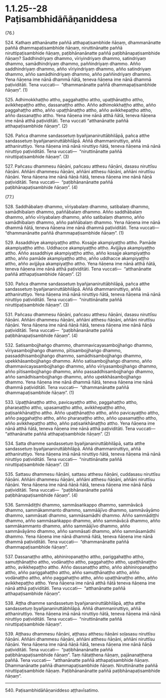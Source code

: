 

# 1.1.25--28 Paṭisambhidāñāṇaniddesa




(76.)

524\. Kathaṃ atthanānatte paññā atthapaṭisambhide ñāṇaṃ, dhammanānatte paññā dhammapaṭisambhide ñāṇaṃ, niruttinānatte paññā niruttipaṭisambhide ñāṇaṃ, paṭibhānanānatte paññā paṭibhānapaṭisambhide ñāṇaṃ? Saddhindriyaṃ dhammo, vīriyindriyaṃ dhammo, satindriyaṃ dhammo, samādhindriyaṃ dhammo, paññindriyaṃ dhammo. Añño saddhindriyaṃ dhammo, añño vīriyindriyaṃ dhammo, añño satindriyaṃ dhammo, añño samādhindriyaṃ dhammo, añño paññindriyaṃ dhammo. Yena ñāṇena ime nānā dhammā ñātā, teneva ñāṇena ime nānā dhammā paṭividitāti. Tena vuccati—  “dhammanānatte paññā dhammapaṭisambhide ñāṇaṃ”. (1)

525\. Adhimokkhaṭṭho attho, paggahaṭṭho attho, upaṭṭhānaṭṭho attho, avikkhepaṭṭho attho, dassanaṭṭho attho. Añño adhimokkhaṭṭho attho, añño paggahaṭṭho attho, añño upaṭṭhānaṭṭho attho, añño avikkhepaṭṭho attho, añño dassanaṭṭho attho. Yena ñāṇena ime nānā atthā ñātā, teneva ñāṇena ime nānā atthā paṭividitāti. Tena vuccati “atthanānatte paññā atthapaṭisambhide ñāṇaṃ”. (2)

526\. Pañca dhamme sandassetuṃ byañjananiruttābhilāpā, pañca atthe sandassetuṃ byañjananiruttābhilāpā. Aññā dhammaniruttiyo, aññā atthaniruttiyo. Yena ñāṇena imā nānā niruttiyo ñātā, teneva ñāṇena imā nānā niruttiyo paṭividitāti. Tena vuccati—  “niruttinānatte paññā niruttipaṭisambhide ñāṇaṃ”. (3)

527\. Pañcasu dhammesu ñāṇāni, pañcasu atthesu ñāṇāni, dasasu niruttīsu ñāṇāni. Aññāni dhammesu ñāṇāni, aññāni atthesu ñāṇāni, aññāni niruttīsu ñāṇāni. Yena ñāṇena ime nānā ñāṇā ñātā, teneva ñāṇena ime nānā ñāṇā paṭividitāti. Tena vuccati—  “paṭibhānanānatte paññā paṭibhānapaṭisambhide ñāṇaṃ”. (4)

(77.)

528\. Saddhābalaṃ dhammo, vīriyabalaṃ dhammo, satibalaṃ dhammo, samādhibalaṃ dhammo, paññābalaṃ dhammo. Añño saddhābalaṃ dhammo, añño vīriyabalaṃ dhammo, añño satibalaṃ dhammo, añño samādhibalaṃ dhammo, añño paññābalaṃ dhammo. Yena ñāṇena ime nānā dhammā ñātā, teneva ñāṇena ime nānā dhammā paṭividitāti. Tena vuccati—  “dhammanānatte paññā dhammapaṭisambhide ñāṇaṃ”. (1)

529\. Assaddhiye akampiyaṭṭho attho. Kosajje akampiyaṭṭho attho. Pamāde akampiyaṭṭho attho. Uddhacce akampiyaṭṭho attho. Avijjāya akampiyaṭṭho attho. Añño assaddhiye akampiyaṭṭho attho, añño kosajje akampiyaṭṭho attho, añño pamāde akampiyaṭṭho attho, añño uddhacce akampiyaṭṭho attho, añño avijjāya akampiyaṭṭho attho. Yena ñāṇena ime nānā atthā ñātā, teneva ñāṇena ime nānā atthā paṭividitāti. Tena vuccati—  “atthanānatte paññā atthapaṭisambhide ñāṇaṃ”. (2)

530\. Pañca dhamme sandassetuṃ byañjananiruttābhilāpā, pañca atthe sandassetuṃ byañjananiruttābhilāpā. Aññā dhammaniruttiyo, aññā atthaniruttiyo. Yena ñāṇena imā nānā niruttiyo ñātā, teneva ñāṇena imā nānā niruttiyo paṭividitāti. Tena vuccati—  “niruttinānatte paññā niruttipaṭisambhide ñāṇaṃ”. (3)

531\. Pañcasu dhammesu ñāṇāni, pañcasu atthesu ñāṇāni, dasasu niruttīsu ñāṇāni. Aññāni dhammesu ñāṇāni, aññāni atthesu ñāṇāni, aññāni niruttīsu ñāṇāni. Yena ñāṇena ime nānā ñāṇā ñātā, teneva ñāṇena ime nānā ñāṇā paṭividitāti. Tena vuccati—  “paṭibhānanānatte paññā paṭibhānapaṭisambhide ñāṇaṃ”. (4)

532\. Satisambojjhaṅgo dhammo, dhammavicayasambojjhaṅgo dhammo, vīriyasambojjhaṅgo dhammo, pītisambojjhaṅgo dhammo, passaddhisambojjhaṅgo dhammo, samādhisambojjhaṅgo dhammo, upekkhāsambojjhaṅgo dhammo. Añño satisambojjhaṅgo dhammo, añño dhammavicayasambojjhaṅgo dhammo, añño vīriyasambojjhaṅgo dhammo, añño pītisambojjhaṅgo dhammo, añño passaddhisambojjhaṅgo dhammo, añño samādhisambojjhaṅgo dhammo, añño upekkhāsambojjhaṅgo dhammo. Yena ñāṇena ime nānā dhammā ñātā, teneva ñāṇena ime nānā dhammā paṭividitāti. Tena vuccati—  “dhammanānatte paññā dhammapaṭisambhide ñāṇaṃ”. (1)

533\. Upaṭṭhānaṭṭho attho, pavicayaṭṭho attho, paggahaṭṭho attho, pharaṇaṭṭho attho, upasamaṭṭho attho, avikkhepaṭṭho attho, paṭisaṅkhānaṭṭho attho. Añño upaṭṭhānaṭṭho attho, añño pavicayaṭṭho attho, añño paggahaṭṭho attho, añño pharaṇaṭṭho attho, añño upasamaṭṭho attho, añño avikkhepaṭṭho attho, añño paṭisaṅkhānaṭṭho attho. Yena ñāṇena ime nānā atthā ñātā, teneva ñāṇena ime nānā atthā paṭividitāti. Tena vuccati—  “atthanānatte paññā atthapaṭisambhide ñāṇaṃ”. (2)

534\. Satta dhamme sandassetuṃ byañjananiruttābhilāpā, satta atthe sandassetuṃ byañjananiruttābhilāpā. Aññā dhammaniruttiyo, aññā atthaniruttiyo. Yena ñāṇena imā nānā niruttiyo ñātā, teneva ñāṇena imā nānā niruttiyo paṭividitāti. Tena vuccati—  “niruttinānatte paññā niruttipaṭisambhide ñāṇaṃ”. (3)

535\. Sattasu dhammesu ñāṇāni, sattasu atthesu ñāṇāni, cuddasasu niruttīsu ñāṇāni. Aññāni dhammesu ñāṇāni, aññāni atthesu ñāṇāni, aññāni niruttīsu ñāṇāni. Yena ñāṇena ime nānā ñāṇā ñātā, teneva ñāṇena ime nānā ñāṇā paṭividitāti. Tena vuccati—  “paṭibhānanānatte paññā paṭibhānapaṭisambhide ñāṇaṃ”. (4)

536\. Sammādiṭṭhi dhammo, sammāsaṅkappo dhammo, sammāvācā dhammo, sammākammanto dhammo, sammāājīvo dhammo, sammāvāyāmo dhammo, sammāsati dhammo, sammāsamādhi dhammo. Añño sammādiṭṭhi dhammo, añño sammāsaṅkappo dhammo, añño sammāvācā dhammo, añño sammākammanto dhammo, añño sammāājīvo dhammo, añño sammāvāyāmo dhammo, añño sammāsati dhammo, añño sammāsamādhi dhammo. Yena ñāṇena ime nānā dhammā ñātā, teneva ñāṇena ime nānā dhammā paṭividitāti. Tena vuccati—  “dhammanānatte paññā dhammapaṭisambhide ñāṇaṃ”.

537\. Dassanaṭṭho attho, abhiniropanaṭṭho attho, pariggahaṭṭho attho, samuṭṭhānaṭṭho attho, vodānaṭṭho attho, paggahaṭṭho attho, upaṭṭhānaṭṭho attho, avikkhepaṭṭho attho. Añño dassanaṭṭho attho, añño abhiniropanaṭṭho attho, añño pariggahaṭṭho attho, añño samuṭṭhānaṭṭho attho, añño vodānaṭṭho attho, añño paggahaṭṭho attho, añño upaṭṭhānaṭṭho attho, añño avikkhepaṭṭho attho. Yena ñāṇena ime nānā atthā ñātā teneva ñāṇena ime nānā atthā paṭividitāti. Tena vuccati—  “atthanānatte paññā atthapaṭisambhide ñāṇaṃ”.

538\. Aṭṭha dhamme sandassetuṃ byañjananiruttābhilāpā, aṭṭha atthe sandassetuṃ byañjananiruttābhilāpā. Aññā dhammaniruttiyo, aññā atthaniruttiyo. Yena ñāṇena imā nānā niruttiyo ñātā, teneva ñāṇena imā nānā niruttiyo paṭividitāti. Tena vuccati—  “niruttinānatte paññā niruttipaṭisambhide ñāṇaṃ”.

539\. Aṭṭhasu dhammesu ñāṇāni, aṭṭhasu atthesu ñāṇāni soḷasasu niruttīsu ñāṇāni. Aññāni dhammesu ñāṇāni, aññāni atthesu ñāṇāni, aññāni niruttīsu ñāṇāni. Yena ñāṇena ime nānā ñāṇā ñātā, teneva ñāṇena ime nānā ñāṇā paṭividitāti. Tena vuccati—  “paṭibhānanānatte paññā paṭibhānapaṭisambhide ñāṇaṃ”. Taṃ ñātaṭṭhena ñāṇaṃ, pajānanaṭṭhena paññā. Tena vuccati—  “atthanānatte paññā atthapaṭisambhide ñāṇaṃ. Dhammanānatte paññā dhammapaṭisambhide ñāṇaṃ. Niruttinānatte paññā niruttipaṭisambhide ñāṇaṃ. Paṭibhānanānatte paññā paṭibhānapaṭisambhide ñāṇaṃ”.

---

540\. Paṭisambhidāñāṇaniddeso aṭṭhavīsatimo.






